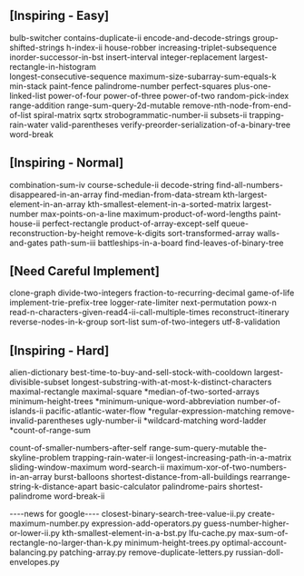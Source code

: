 ## [Inspiring - Easy]
bulb-switcher
contains-duplicate-ii
encode-and-decode-strings
group-shifted-strings
h-index-ii
house-robber
increasing-triplet-subsequence
inorder-successor-in-bst
insert-interval
integer-replacement
largest-rectangle-in-histogram  
longest-consecutive-sequence
maximum-size-subarray-sum-equals-k
min-stack
paint-fence
palindrome-number
perfect-squares
plus-one-linked-list
power-of-four
power-of-three
power-of-two
random-pick-index
range-addition
range-sum-query-2d-mutable
remove-nth-node-from-end-of-list
spiral-matrix
sqrtx
strobogrammatic-number-ii
subsets-ii
trapping-rain-water
valid-parentheses
verify-preorder-serialization-of-a-binary-tree
word-break


## [Inspiring - Normal]
combination-sum-iv
course-schedule-ii
decode-string
find-all-numbers-disappeared-in-an-array
find-median-from-data-stream
kth-largest-element-in-an-array
kth-smallest-element-in-a-sorted-matrix
largest-number
max-points-on-a-line
maximum-product-of-word-lengths
paint-house-ii
perfect-rectangle
product-of-array-except-self
queue-reconstruction-by-height
remove-k-digits
sort-transformed-array
walls-and-gates
path-sum-iii
battleships-in-a-board
find-leaves-of-binary-tree


## [Need Careful Implement]
clone-graph
divide-two-integers
fraction-to-recurring-decimal
game-of-life
implement-trie-prefix-tree
logger-rate-limiter
next-permutation
powx-n
read-n-characters-given-read4-ii-call-multiple-times
reconstruct-itinerary
reverse-nodes-in-k-group
sort-list
sum-of-two-integers
utf-8-validation


## [Inspiring - Hard]
alien-dictionary
best-time-to-buy-and-sell-stock-with-cooldown
largest-divisible-subset
longest-substring-with-at-most-k-distinct-characters
maximal-rectangle
maximal-square
*median-of-two-sorted-arrays
minimum-height-trees
*minimum-unique-word-abbreviation
number-of-islands-ii
pacific-atlantic-water-flow
*regular-expression-matching
remove-invalid-parentheses
ugly-number-ii
*wildcard-matching
word-ladder
*count-of-range-sum


count-of-smaller-numbers-after-self
range-sum-query-mutable
the-skyline-problem
trapping-rain-water-ii
longest-increasing-path-in-a-matrix
sliding-window-maximum
word-search-ii
maximum-xor-of-two-numbers-in-an-array
burst-balloons
shortest-distance-from-all-buildings
rearrange-string-k-distance-apart
basic-calculator
palindrome-pairs
shortest-palindrome
word-break-ii


----news for google----
closest-binary-search-tree-value-ii.py
create-maximum-number.py
expression-add-operators.py
guess-number-higher-or-lower-ii.py
kth-smallest-element-in-a-bst.py
lfu-cache.py
max-sum-of-rectangle-no-larger-than-k.py
minimum-height-trees.py
optimal-account-balancing.py
patching-array.py
remove-duplicate-letters.py
russian-doll-envelopes.py
